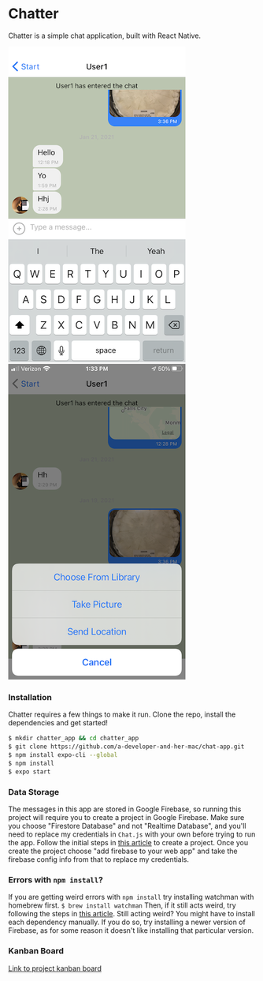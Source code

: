 # Chatter

Chatter is a simple chat application, built with React Native.

![chatter demo shot 1](demo_shots/demo_shot1.png)
![chatter demo shot 2](demo_shots/demo_shot2.png)

### Installation

Chatter requires a few things to make it run. 
Clone the repo, install the dependencies and get started!

```sh
$ mkdir chatter_app && cd chatter_app
$ git clone https://github.com/a-developer-and-her-mac/chat-app.git
$ npm install expo-cli --global
$ npm install 
$ expo start
```

### Data Storage
The messages in this app are stored in Google Firebase, so running this project will require you to create a project in Google Firebase. Make sure you choose "Firestore Database" and not "Realtime Database", and you'll need to replace my credentials in `Chat.js` with your own before trying to run the app. Follow the initial steps in [this article](https://codinglatte.com/posts/how-to/how-to-create-a-firebase-project/) to create a project. Once you create the project choose "add firebase to your web app" and take the firebase config info from that to replace my credentials. 

### Errors with `npm install`?
If you are getting weird errors with `npm install` try installing watchman with homebrew first.
`$ brew install watchman`
Then, if it still acts weird, try following the steps in [this article](https://medium.com/@mrjohnkilonzi/how-to-resolve-no-xcode-or-clt-version-detected-d0cf2b10a750).
Still acting weird? You might have to install each dependency manually. If you do so, try installing a newer version of Firebase, as for some reason it doesn't like installing that particular version. 

### Kanban Board
[Link to project kanban board](https://trello.com/b/sxS6hdKv)


